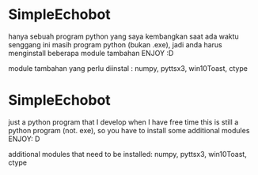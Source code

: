 # SimpleEchobot
hanya sebuah program python yang saya kembangkan saat ada waktu senggang
ini masih program python (bukan .exe), jadi anda harus menginstall beberapa module tambahan 
ENJOY :D


module tambahan yang perlu diinstal : numpy, pyttsx3, win10Toast, ctype

######
# SimpleEchobot
just a python program that I develop when I have free time
this is still a python program (not. exe), so you have to install some additional modules
ENJOY: D


additional modules that need to be installed: numpy, pyttsx3, win10Toast, ctype
